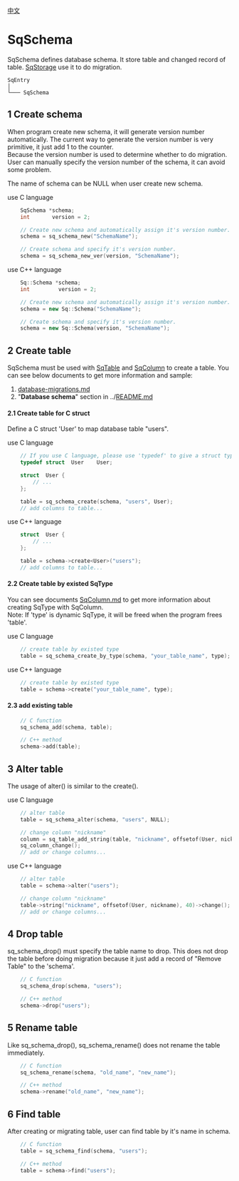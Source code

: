 ﻿[中文](SqSchema.cn.md)

# SqSchema

SqSchema defines database schema. It store table and changed record of table. [SqStorage](SqStorage.md) use it to do migration.

	SqEntry
	│
	└─── SqSchema

## 1 Create schema

When program create new schema, it will generate version number automatically. The current way to generate the version number is very primitive, it just add 1 to the counter.  
Because the version number is used to determine whether to do migration. User can manually specify the version number of the schema, it can avoid some problem.  
  
The name of schema can be NULL when user create new schema.  
  
use C language

```c
	SqSchema *schema;
	int       version = 2;

	// Create new schema and automatically assign it's version number.
	schema = sq_schema_new("SchemaName");

	// Create schema and specify it's version number.
	schema = sq_schema_new_ver(version, "SchemaName");
```

use C++ language

```c++
	Sq::Schema *schema;
	int         version = 2;

	// Create new schema and automatically assign it's version number.
	schema = new Sq::Schema("SchemaName");

	// Create schema and specify it's version number.
	schema = new Sq::Schema(version, "SchemaName");
```

## 2 Create table

SqSchema must be used with [SqTable](SqTable.md) and [SqColumn](SqColumn.md) to create a table. You can see below documents to get more information and sample:

1. [database-migrations.md](database-migrations.md)
2. "**Database schema**" section in ../[README.md](../README.md#database-schema)

#### 2.1 Create table for C struct

Define a C struct 'User' to map database table "users".  
  
use C language

```c
	// If you use C language, please use 'typedef' to give a struct type a new name.
	typedef struct  User    User;

	struct  User {
		// ...
	};

	table = sq_schema_create(schema, "users", User);
	// add columns to table...
```

use C++ language

```c++
	struct  User {
		// ...
	};

	table = schema->create<User>("users");
	// add columns to table...
```

#### 2.2 Create table by existed SqType

You can see documents [SqColumn.md](SqColumn.md) to get more information about creating SqType with SqColumn.  
Note: If 'type' is dynamic SqType, it will be freed when the program frees 'table'.  
  
use C language

```c
	// create table by existed type
	table = sq_schema_create_by_type(schema, "your_table_name", type);
```

use C++ language

```c++
	// create table by existed type
	table = schema->create("your_table_name", type);
```

#### 2.3 add existing table

```c++
	// C function
	sq_schema_add(schema, table);

	// C++ method
	schema->add(table);
```

## 3 Alter table

The usage of alter() is similar to the create().  
  
use C language

```c
	// alter table
	table = sq_schema_alter(schema, "users", NULL);

	// change column "nickname"
	column = sq_table_add_string(table, "nickname", offsetof(User, nickname), 40);
	sq_column_change();
	// add or change columns...
```

use C++ language

```c++
	// alter table
	table = schema->alter("users");

	// change column "nickname"
	table->string("nickname", offsetof(User, nickname), 40)->change();
	// add or change columns...
```

## 4 Drop table

sq_schema_drop() must specify the table name to drop. This does not drop the table before doing migration because it just add a record of "Remove Table" to the 'schema'.

```c++
	// C function
	sq_schema_drop(schema, "users");

	// C++ method
	schema->drop("users");
```

## 5 Rename table

Like sq_schema_drop(), sq_schema_rename() does not rename the table immediately.

```c++
	// C function
	sq_schema_rename(schema, "old_name", "new_name");

	// C++ method
	schema->rename("old_name", "new_name");
```

## 6 Find table

After creating or migrating table, user can find table by it's name in schema.

```c++
	// C function
	table = sq_schema_find(schema, "users");

	// C++ method
	table = schema->find("users");
```
